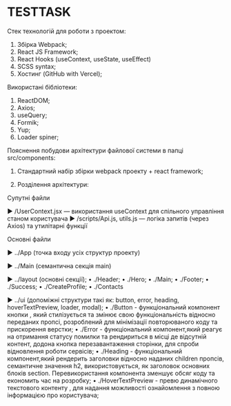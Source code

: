 # TESTTASK

Стек технологій для роботи з проектом:

1. Збірка Webpack;
2. React JS Framework;
3. React Hooks (useContext, useState, useEffect)
4. SCSS syntax;
5. Хостинг (GitHub with Vercel);

Використані бібліотеки:

1. ReactDOM;
2. Axios;
3. useQuery;
4. Formik;
5. Yup;
6. Loader spiner;

Пояснення побудови архітектури файлової системи в папці src/components:

1. Стандартний набір збірки webpack проекту + react framework;

2. Розділення архітектури:

Супутні файли

► /UserContext.jsx — використання useContext для спільного управління станом користувача
► /scripts/Api.js, utils.js — логіка запитів (через Axios) та утилітарні функції

Основні файли

► ../App (точка входу усіх структур проекту)

► ../Main (семантична секція main)

► ../layout (основні секції);
• ./Header;
• ./Hero;
• ./Main;
• ./Footer;
• ./Success;
• ./CreateProfile;
• ./Contacts

► ../ui (допоміжні структури такі як: button, error, heading, hoverTextPreview, loader, modal);
• ./Button - функціональний компонент кнопки , який стилізується та змінює свою функціональність відносно переданих пропсі, розроблений для мінімізації повторюваного коду та прискорення верстки;
• ./Error - функціональний компонент,який реагує на отримання статусу помилки та рендириться в місці де відсутній контент, додона кнопка перезавантаження сторінки, для спроби відновлення роботи сервісів;
• ./Heading - функціональний компонент,який рендерить заголовки відносно наданих children пропсів, семантичне значення h2, використовується, як заголовок основних блоків section. Перевикористання компонента зменшує обсяг коду та економить час на розробку;
• ./HoverTextPreview - превю динамічного текстового контенту , для надання можливості ознайомлення з повною інформацією про користувача;
